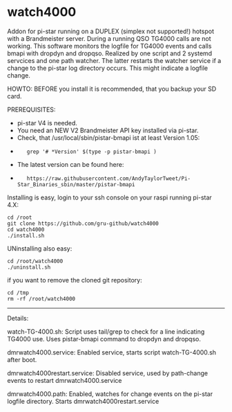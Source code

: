 # watch4000

Addon for pi-star running on a DUPLEX (simplex not supported!) hotspot with a Brandmeister server. 
During a running QSO TG4000 calls are not working. This software monitors the logfile for TG4000 events and calls bmapi with dropdyn and dropqso.
Realized by one script and 2 systemd servcices and one path watcher. The latter restarts the watcher service if a change to the pi-star log directory occurs. This might indicate a logfile change.

HOWTO:
BEFORE you install it is recommended, that you backup your SD card.

PREREQUISITES:
* pi-star V4 is needed.
* You need an NEW V2 Brandmeister API key installed via pi-star.
* Check, that /usr/local/sbin/pistar-bmapi ist at least Version 1.05:
*        grep '# *Version' $(type -p pistar-bmapi )
* The latest version can be found here: 
*        https://raw.githubusercontent.com/AndyTaylorTweet/Pi-Star_Binaries_sbin/master/pistar-bmapi


Installing is easy, login to your ssh console on your raspi running pi-star 4.X:

```
cd /root
git clone https://github.com/gru-github/watch4000
cd watch4000
./install.sh
```

UNinstalling also easy:

```
cd /root/watch4000
./uninstall.sh
```

if you want to remove the cloned git repository:

```
cd /tmp
rm -rf /root/watch4000
```

---------------------------------------------------------------------------

Details:

watch-TG-4000.sh: Script uses tail/grep to check for a line indicating TG4000 use. Uses pistar-bmapi command to dropdyn and dropqso.

dmrwatch4000.service: Enabled service, starts script watch-TG-4000.sh after boot.

dmrwatch4000restart.service: Disabled service, used by path-change events to restart dmrwatch4000.service

dmrwatch4000.path: Enabled, watches for change events on the pi-star logfile directory. Starts dmrwatch4000restart.service

